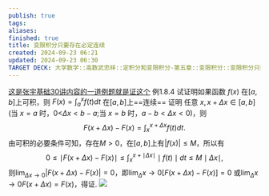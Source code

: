 ```yaml
---
publish: true
tags: 
aliases: 
finished: true
title: 变限积分只要存在必定连续
created: 2024-09-23 06:21
updated: 2024-09-23 06:30
TARGET DECK: 大学数学::高数武忠祥::定积分和变限积分-第五章::变限积分::变限积分只要存在必定连续
---
```


[这是张宇基础30讲内容的一道例题就是证这个](https://www.zhihu.com/question/48858526)
例1.8.4
试证明如果函数 $f(x)$ 在$[a,b]$上可积，则 $F(x)=\int_a^xf(t)dt$ 在$[a,b]$上==连续==
证明 任意 $x,x+\Delta x\in\left[a,b\right]($当 $x=a$ 时，0<$\Delta x<b-a;$当 $x=b$ 时，$a-b<\Delta x<0)$，则
$$F\left(x+\Delta x\right)-F\left(x\right)=\int_{x}^{x+\Delta x}f\left(t\right)dt.$$
由可积的必要条件可知，存在$M>0$，在$[a,b]$上有$|f(x)|\leqslant M$，所以有
$$0\leqslant\mid F\left(x+\Delta x\right)-F\left(x\right)\mid\leqslant\int_{x}^{x+\mid\Delta x\mid}\mid f\left(t\right)\mid dt\leqslant M\mid\Delta x\mid,$$
则$\lim_{\Delta x\to0}|F(x+\Delta x)-F(x)|=0$，即$\lim_\Delta x\to0[F(x+\Delta x)-F(x)]=0$ 或$\lim_\Delta x\to0F(x+\Delta x)=F(x)$，得证.
![](https://img.hwenyi.tech/202410061650804.webp)



